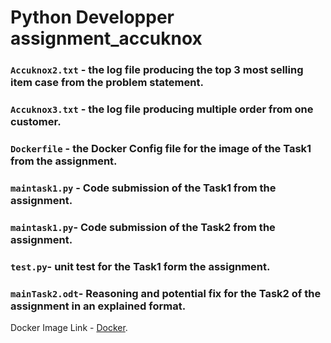 # Python Developper assignment_accuknox


### `Accuknox2.txt` -  the log file producing the top 3 most selling item case from the problem statement.

### `Accuknox3.txt` -  the log file producing multiple order from one customer.

### `Dockerfile` - the Docker Config file for the image of the Task1 from the assignment.

### `maintask1.py` - Code submission of the Task1 from the assignment.

### `maintask1.py`- Code submission of the Task2 from the assignment.

### `test.py`- unit test for the Task1 form the assignment.

### `mainTask2.odt`- Reasoning and potential fix for the Task2 of the assignment in an explained format.





Docker Image Link -   [Docker](https://hub.docker.com/layers/ryomensukuna/assign/newimage/images/sha256-ccfce7a382b3b7d149dcab23ea6528d0c3dc9bea71c19f2a337cc0fbde4e5a5c?context=repo).

